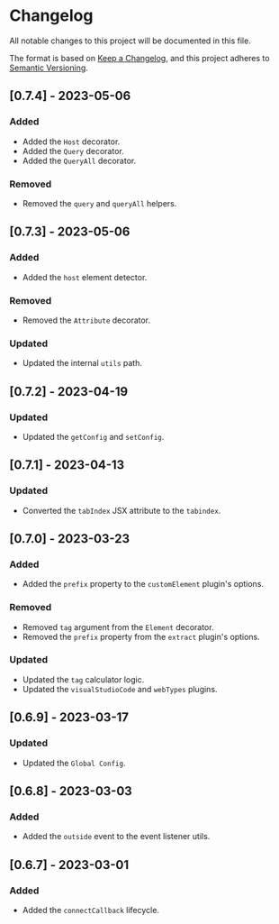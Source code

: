 # Changelog

All notable changes to this project will be documented in this file.

The format is based on [Keep a Changelog](https://keepachangelog.com/en/1.0.0/),
and this project adheres to [Semantic Versioning](https://semver.org/spec/v2.0.0.html).

## [0.7.4] - 2023-05-06

### Added

- Added the `Host` decorator.
- Added the `Query` decorator.
- Added the `QueryAll` decorator.

### Removed

- Removed the `query` and `queryAll` helpers.

## [0.7.3] - 2023-05-06

### Added

- Added the `host` element detector.

### Removed

- Removed the `Attribute` decorator.

### Updated

- Updated the internal `utils` path.

## [0.7.2] - 2023-04-19

### Updated

- Updated the `getConfig` and `setConfig`.

## [0.7.1] - 2023-04-13

### Updated

- Converted the `tabIndex` JSX attribute to the `tabindex`.

## [0.7.0] - 2023-03-23

### Added

- Added the `prefix` property to the `customElement` plugin's options.

### Removed

- Removed `tag` argument from the `Element` decorator.
- Removed the `prefix` property from the `extract` plugin's options.

### Updated

- Updated the `tag` calculator logic.
- Updated the `visualStudioCode` and `webTypes` plugins.

## [0.6.9] - 2023-03-17

### Updated

- Updated the `Global Config`.

## [0.6.8] - 2023-03-03

### Added

- Added the `outside` event to the event listener utils.

## [0.6.7] - 2023-03-01

### Added

- Added the `connectCallback` lifecycle.
